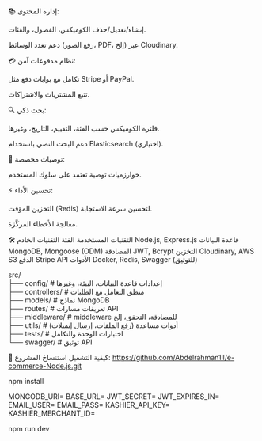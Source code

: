 📚 إدارة المحتوى:

إنشاء/تعديل/حذف الكوميكس، الفصول، والفئات.

دعم تعدد الوسائط (رفع الصور، PDF، إلخ) عبر Cloudinary.

💳 نظام مدفوعات آمن:

تكامل مع بوابات دفع مثل Stripe أو PayPal.

تتبع المشتريات والاشتراكات.

🔍 بحث ذكي:

فلترة الكوميكس حسب الفئة، التقييم، التاريخ، وغيرها.

دعم البحث النصي باستخدام Elasticsearch (اختياري).

🤖 توصيات مخصصة:

خوارزميات توصية تعتمد على سلوك المستخدم.

⚡ تحسين الأداء:

التخزين المؤقت (Redis) لتحسين سرعة الاستجابة.

معالجة الأخطاء المركَّزة.

🛠️ التقنيات المستخدمة
الفئة التقنيات
الخادم Node.js, Express.js
قاعدة البيانات MongoDB, Mongoose (ODM)
المصادقة JWT, Bcrypt
التخزين Cloudinary, AWS S3
الدفع Stripe API
الأدوات Docker, Redis, Swagger (للتوثيق)

src/  
├── config/ # إعدادات قاعدة البيانات، البيئة، وغيرها  
├── controllers/ # منطق التعامل مع الطلبات  
├── models/ # نماذج MongoDB  
├── routes/ # تعريفات مسارات API  
├── middleware/ # middleware للمصادقة، التحقق، إلخ  
├── utils/ # أدوات مساعدة (رفع الملفات، إرسال إيميلات)  
├── tests/ # اختبارات الوحدة والتكامل  
└── swagger/ # توثيق API

🚀 كيفية التشغيل
استنساخ المشروع:
https://github.com/Abdelrahman1ll/e-commerce-Node.js.git

npm install

MONGODB_URI=
BASE_URL=
JWT_SECRET=
JWT_EXPIRES_IN=
EMAIL_USER=
EMAIL_PASS=
KASHIER_API_KEY=
KASHIER_MERCHANT_ID=

npm run dev